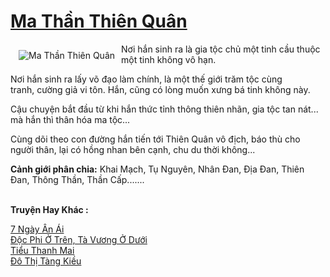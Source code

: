 <a href="https://utruyen.com/ma-than-thien-quan/13153/" title="Ma Thần Thiên Quân"><h1>Ma Thần Thiên Quân</h1></a><div style="display:table"><img align="right" style="float: left; padding: 10px;" src="https://utruyen.com/images/story/200x260/ma-than-thien-quan.jpg" alt="Ma Thần Thiên Quân">Nơi hắn sinh ra là gia tộc chủ một tinh cầu thuộc một tinh không vô hạn.<p></p>Nơi hắn sinh ra lấy võ đạo làm chính, là một thế giới trăm tộc cùng tranh, cường giả vi tôn. Hắn, cũng có lòng muốn xưng bá tinh không này.<p></p>Cậu chuyện bắt đầu từ khi hắn thức tỉnh thông thiên nhãn, gia tộc tan nát... mà hắn thì thân hóa ma tộc...<p></p>Cùng dõi theo con đường hắn tiến tới Thiên Quân vô địch, báo thù cho người thân, lại có hồng nhan bên cạnh, chu du thời không...<p></p><b>Cảnh giới phân chia:</b> Khai Mạch, Tụ Nguyên, Nhân Đan, Địa Đan, Thiên Đan, Thông Thần, Thần Cấp.......</div><p><br><b>Truyện Hay Khác :</b></p><a href="https://utruyen.com/7-ngay-an-ai/2065/" alt="7 Ngày Ân Ái">7 Ngày Ân Ái</a><br/><a href="https://truyenngontinhay.wordpress.com/2019/10/03/doc-phi-o-tren-ta-vuong-o-duoi/" alt="Độc Phi Ở Trên, Tà Vương Ở Dưới">Độc Phi Ở Trên, Tà Vương Ở Dưới</a><br/><a href="https://www.pinterest.com/pin/643874077960243299/" alt="Tiểu Thanh Mai">Tiểu Thanh Mai</a><br/><a href="https://github.com/quanluxury/ngontinhhot/tree/master/truyenhay/15136/" alt="Đô Thị Tàng Kiều">Đô Thị Tàng Kiều</a><br/>